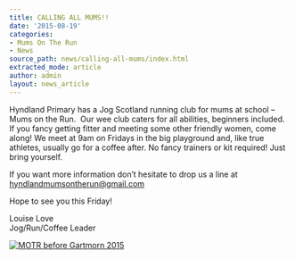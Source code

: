 ```yaml
---
title: CALLING ALL MUMS!!
date: '2015-08-19'
categories:
- Mums On The Run
- News
source_path: news/calling-all-mums/index.html
extracted_mode: article
author: admin
layout: news_article
---
```


Hyndland Primary has a Jog Scotland running club for mums at school – Mums on the Run. &nbsp;Our wee club caters for all abilities, beginners included. If you fancy getting fitter and meeting some other friendly women, come along! We meet at 9am on Fridays in the big playground and, like true athletes, usually go for a coffee after. No fancy trainers or kit required! Just bring yourself.

If you want more information don’t hesitate to drop us a line at [hyndlandmumsontherun@gmail.com](mailto:hyndlandmumsontherun@gmail.com)

Hope to see you this Friday!

Louise Love  
Jog/Run/Coffee Leader

[![MOTR before Gartmorn 2015](/assets/images/2015/08/MOTR-beforeGartmorn-2015-300x225.jpg)](/assets/images/2015/08/MOTR-beforeGartmorn-2015.jpg)
